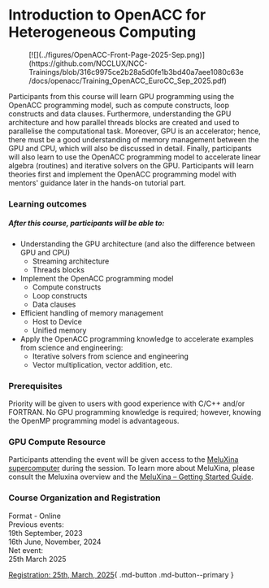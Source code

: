 # Introduction to OpenACC for Heterogeneous Computing 

<figure markdown>
[![](../figures/OpenACC-Front-Page-2025-Sep.png)](https://github.com/NCCLUX/NCC-Trainings/blob/316c9975ce2b28a5d0fe1b3bd40a7aee1080c63e/docs/openacc/Training_OpenACC_EuroCC_Sep_2025.pdf)

<figcaption></figcaption>
</figure>

Participants from this course will learn GPU programming using the OpenACC programming model,
such as compute constructs, loop constructs and data clauses.
Furthermore, understanding the GPU architecture and how parallel threads blocks are created and used to parallelise the computational task.
Moreover, GPU is an accelerator; hence, there must be a good understanding of memory management between the GPU and CPU, which will also be discussed in detail.
Finally, participants will also learn to use the OpenACC programming model to accelerate linear algebra (routines) and iterative solvers on the GPU.
Participants will learn theories first and implement the OpenACC programming model with mentors' guidance later in the hands-on tutorial part.

### Learning outcomes 
##### After this course, participants will be able to: 
 - Understanding the GPU architecture (and also the difference between GPU and CPU)
    - Streaming architecture 
    - Threads blocks 
- Implement the OpenACC programming model  
    - Compute constructs  
    - Loop constructs 
    - Data clauses
- Efficient handling of memory management  
    - Host to Device 
    - Unified memory 
- Apply the OpenACC programming knowledge to accelerate examples from science and engineering: 
    - Iterative solvers from science and engineering  
    - Vector multiplication, vector addition, etc.

### Prerequisites 
Priority will be given to users with good experience with C/C++ and/or FORTRAN.
No GPU programming knowledge is required; however, knowing the OpenMP programming model is advantageous. 

### GPU Compute Resource
Participants attending the event will be given access to the [MeluXina supercomputer](https://luxprovide.lu/) during the session.
To learn more about MeluXina, please consult the Meluxina overview and the [MeluXina – Getting Started Guide](https://docs.lxp.lu/).

### Course Organization and Registration
Format - Online <br />
Previous events: <br />
19th September, 2023 <br />
16th June, November, 2024 <br />
Net event: <br />
25th March 2025 <br />

[Registration: 25th, March, 2025](https://supercomputing.lu/events){ .md-button .md-button--primary }
